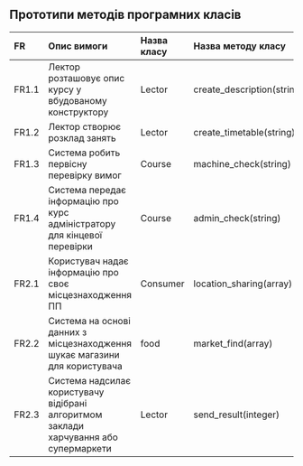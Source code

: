 ## Прототипи методів програмних класів
|FR    |Опис вимоги   |Назва класу |Назва методу класу|
|:-    |:-            |:-          |:-                |
| FR1.1 | Лектор розташовує опис курсу у вбудованому конструктору | Lector | create_description(string) |
| FR1.2 | Лектор створює розклад занять | Lector | create_timetable(string)  |
| FR1.3 | Система робить первісну перевірку вимог | Course | machine_check(string) |
| FR1.4 | Система передає інформацію про курс адміністратору для кінцевої перевірки | Course | admin_check(string) |
| FR2.1 | Користувач надає інформацію про своє місцезнаходження ПП | Сonsumer | location_sharing(array) |
| FR2.2 | Система на основі данних з місцезнаходження шукає магазини для користувача | food | market_find(array) |
| FR2.3 | Система надсилає користувачу відібрані алгоритмом заклади харчування або супермаркети | Lector | send_result(integer) |
